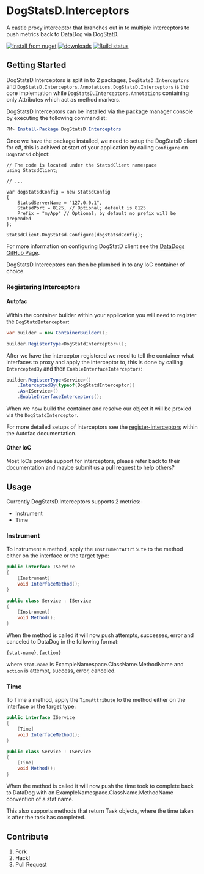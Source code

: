 # DogStatsD.Interceptors

A castle proxy interceptor that branches out in to multiple interceptors to push metrics back to DataDog via DogStatD.

[![install from nuget](http://img.shields.io/nuget/v/DogStatsD.Interceptors.svg?style=flat-square)](https://www.nuget.org/packages/DogStatsD.Interceptors)
[![downloads](http://img.shields.io/nuget/dt/DogStatsD.Interceptors.svg?style=flat-square)](https://www.nuget.org/packages/DogStatsD.Interceptors)
[![Build status](https://ci.appveyor.com/api/projects/status/7c3jrhlnp0bvph95/branch/master?svg=true)](https://ci.appveyor.com/project/Liberis/dogstatsd-interceptors/branch/master)

## Getting Started

DogStatsD.Interceptors is split in to 2 packages, `DogStatsD.Interceptors` and `DogStatsD.Interceptors.Annotations`. `DogStatsD.Interceptors` is the core implemtation while `DogStatsD.Interceptors.Annotations` containing only Attributes which act as method markers.

DogStatsD.Interceptors can be installed via the package manager console by executing the following commandlet:

```powershell
PM> Install-Package DogStatsD.Interceptors
```

Once we have the package installed, we need to setup the DogStatsD client for c#, this is achived at start of your application by calling `Configure` on `DogStatsd` object:

```chsarp
// The code is located under the StatsdClient namespace
using StatsdClient;

// ...

var dogstatsdConfig = new StatsdConfig
{
    StatsdServerName = "127.0.0.1",
    StatsdPort = 8125, // Optional; default is 8125
    Prefix = "myApp" // Optional; by default no prefix will be prepended
};

StatsdClient.DogStatsd.Configure(dogstatsdConfig);
```

For more information on configuring DogStatD client see the [DataDogs GitHub Page](https://github.com/DataDog/dogstatsd-csharp-client).

DogStatsD.Interceptors can then be plumbed in to any IoC container of choice.

### Registering Interceptors

#### Autofac

Within the container builder within your application you will need to register the `DogStatdInterceptor`:

```csharp
var builder = new ContainerBuilder();

builder.RegisterType<DogStatdInterceptor>();
```

After we have the interceptor registered we need to tell the container what interfaces to proxy and apply the interceptor to, this is done by calling `InterceptedBy` and then `EnableInterfaceInterceptors`:

```csharp
builder.RegisterType<Service>()
    .InterceptedBy(typeof(DogStatdInterceptor))
    .As<IService>()
    .EnableInterfaceInterceptors();
```

When we now build the container and resolve our object it will be proxied via the `DogStatdInterceptor`.

For more detailed setups of interceptors see the [register-interceptors](http://docs.autofac.org/en/latest/advanced/interceptors.html#register-interceptors) within the Autofac documentation.

#### Other IoC

Most IoCs provide support for interceptors, please refer back to their documentation and maybe submit us a pull request to help others?

## Usage

Currently DogStatsD.Interceptors supports 2 metrics:-

- Instrument
- Time

### Instrument

To Instrument a method, apply the `InstrumentAttribute` to the method either on the interface or the target type:

```csharp
public interface IService
{
    [Instrument]
    void InterfaceMethod();
}

public class Service : IService
{
    [Instrument]
    void Method();
}

```

When the method is called it will now push attempts, successes, error and canceled to DataDog in the following format:

`{stat-name}.{action}`

where `stat-name` is ExampleNamespace.ClassName.MethodName and `action` is attempt, success, error, canceled.

### Time

To Time a method, apply the `TimeAttribute` to the method either on the interface or the target type:

```csharp
public interface IService
{
    [Time]
    void InterfaceMethod();
}

public class Service : IService
{
    [Time]
    void Method();
}

```

When the method is called it will now push the time took to complete back to DataDog with an ExampleNamespace.ClassName.MethodName convention of a stat name.

This also supports methods that return Task objects, where the time taken is after the task has completed.

## Contribute

1. Fork
1. Hack!
1. Pull Request
